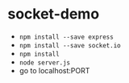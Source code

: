 # socket-demo
- `npm install --save express`
- `npm install --save socket.io`
- `npm install`
- `node server.js`
- go to localhost:PORT